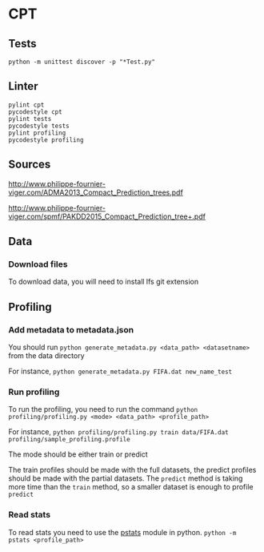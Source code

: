 # CPT

## Tests
```
python -m unittest discover -p "*Test.py"
```

## Linter
```
pylint cpt
pycodestyle cpt
pylint tests
pycodestyle tests
pylint profiling
pycodestyle profiling
```

## Sources
http://www.philippe-fournier-viger.com/ADMA2013_Compact_Prediction_trees.pdf
																																																																																																																																																																												
http://www.philippe-fournier-viger.com/spmf/PAKDD2015_Compact_Prediction_tree+.pdf

## Data
### Download files
To download data, you will need to install lfs git extension

## Profiling
### Add metadata to metadata.json
You should run `python generate_metadata.py <data_path> <datasetname>` from the data directory

For instance, `python generate_metadata.py FIFA.dat new_name_test`

### Run profiling
To run the profiling, you need to run the command `python profiling/profiling.py <mode> <data_path> <profile_path>`

For instance, `python profiling/profiling.py train data/FIFA.dat profiling/sample_profiling.profile`

The mode should be either train or predict

The train profiles should be made with the full datasets, the predict profiles should be made with the partial datasets. The `predict` method is taking more time than the `train` method, so a smaller dataset is enough to profile `predict` 

### Read stats
To read stats you need to use the [pstats](https://docs.python.org/3/library/profile.html) module in python. `python -m pstats <profile_path>`
